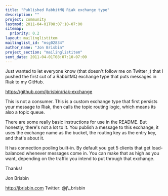 ```yaml
---
title: "Published RabbitMQ Riak exchange type"
description: ""
project: community
lastmod: 2011-04-01T08:07:10-07:00
sitemap:
  priority: 0.2
layout: mailinglistitem
mailinglist_id: "msg02834"
author_name: "Jon Brisbin"
project_section: "mailinglistitem"
sent_date: 2011-04-01T08:07:10-07:00
---
```



Just wanted to let everyone know (that doesn't follow me on Twitter ;) that I 
pushed the first cut of a RabbitMQ exchange type that puts messages in Riak to 
my GitHub.

https://github.com/jbrisbin/riak-exchange

This is not a consumer. This is a custom exchange type that first persists your 
message to Riak, then calls the topic routing logic, which means its also a 
topic queue.

There are some really basic instructions for use in the README. But honestly, 
there's not a lot to it. You publish a message to this exchange, it uses the 
exchange name as the bucket, the routing key as the entry key, and that's about 
it.

It has connection pooling built-in. By default you get 5 clients that get 
load-balanced whenever messages come in. You can make that as high as you want, 
depending on the traffic you intend to put through that exchange.


Thanks!

Jon Brisbin

http://jbrisbin.com
Twitter: @j\\_brisbin
